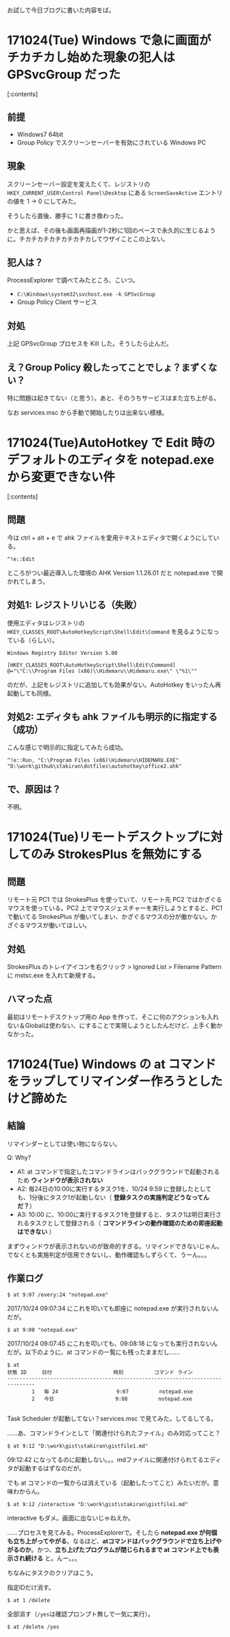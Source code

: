 お試しで今日ブログに書いた内容をば。

# 171024(Tue) Windows で急に画面がチカチカし始めた現象の犯人は GPSvcGroup だった

[:contents]

## 前提
- Windows7 64bit
- Group Policy でスクリーンセーバーを有効にされている Windows PC

## 現象
スクリーンセーバー設定を変えたくて、レジストリの `HKEY_CURRENT_USER\Control Panel\Desktop` にある `ScreenSaveActive` エントリの値を 1 → 0 にしてみた。

そうしたら直後、勝手に 1 に書き換わった。

かと思えば、その後も画面再描画が1-2秒に1回のペースで永久的に生じるように。チカチカチカチカチカチカしてウザイことこの上ない。

## 犯人は？
ProcessExplorer で調べてみたところ、こいつ。

- `C:\Windows\system32\svchost.exe -k GPSvcGroup`
- Group Policy Client サービス

## 対処
上記 GPSvcGroup プロセスを Kill した。そうしたら止んだ。

## え？Group Policy 殺したってことでしょ？まずくない？
特に問題は起きてない（と思う）。あと、そのうちサービスはまた立ち上がる。

なお services.msc から手動で開始したりは出来ない模様。

# 171024(Tue)AutoHotkey で Edit 時のデフォルトのエディタを notepad.exe から変更できない件

[:contents]

## 問題
今は ctrl + alt + e で ahk ファイルを愛用テキストエディタで開くようにしている。

```ahk
^!e::Edit
```

ところがつい最近導入した環境の AHK Version 1.1.26.01 だと notepad.exe で開かれてしまう。

## 対処1: レジストリいじる（失敗）
使用エディタはレジストリの `HKEY_CLASSES_ROOT\AutoHotkeyScript\Shell\Edit\Command` を見るようになっている（らしい）。

```reg
Windows Registry Editor Version 5.00

[HKEY_CLASSES_ROOT\AutoHotkeyScript\Shell\Edit\Command]
@="\"C:\\Program Files (x86)\\Hidemaru\\Hidemaru.exe\" \"%1\""

```

のだが、上記をレジストリに追加しても効果がない。AutoHotkey をいったん再起動しても同様。

## 対処2: エディタも ahk ファイルも明示的に指定する（成功）
こんな感じで明示的に指定してみたら成功。

```ahk
^!e::Run, "C:\Program Files (x86)\Hidemaru\HIDEMARU.EXE" "D:\work\github\stakiran\dotfiles\autohotkey\office2.ahk"
```

## で、原因は？
不明。

# 171024(Tue)リモートデスクトップに対してのみ StrokesPlus を無効にする

## 問題
リモート元 PC1 では StrokesPlus を使っていて、リモート先 PC2 ではかざぐるマウスを使っている。PC2 上でマウスジェスチャーを実行しようとすると、PC1 で動いてる StrokesPlus が働いてしまい、かざぐるマウスの分が働かない。かざぐるマウスが働いてほしい。

## 対処
StrokesPlus のトレイアイコンを右クリック > Ignored List > Filename Pattern に mstsc.exe を入れて新規する。

## ハマった点
最初はリモートデスクトップ用の App を作って、そこに何のアクションも入れない＆Globalは使わない、にすることで実現しようとしたんだけど、上手く動かなかった。

# 171024(Tue) Windows の at コマンドをラップしてリマインダー作ろうとしたけど諦めた
## 結論
リマインダーとしては使い物にならない。

Q: Why?
  - A1: at コマンドで指定したコマンドラインはバックグラウンドで起動されるため **ウィンドウが表示されない**
  - A2: 毎24日の10:00に実行するタスク1を、10/24 9:59 に登録したとしても、1分後にタスク1が起動しない（ **登録タスクの実施判定どうなってんだ？**）
  - A3: 10:00 に、10:00に実行するタスク1を登録すると、タスク1は明日実行されるタスクとして登録される（ **コマンドラインの動作確認のための即座起動はできない** ）

まずウィンドウが表示されないのが致命的すぎる。リマインドできないじゃん。でなくとも実施判定が信用できないし、動作確認もしずらくて、うーん。。。

## 作業ログ
```
$ at 9:07 /every:24 "notepad.exe"
```

2017/10/24 09:07:34 にこれを叩いても即座に notepad.exe が実行されないんだが。

```
$ at 9:08 "notepad.exe"
```

2017/10/24 09:07:45 にこれを叩いても、09:08:18 になっても実行されないんだが。以下のように、at コマンドの一覧にも残ったままだし……

```
$ at
状態 ID     日付                    時刻          コマンド ライン
-------------------------------------------------------------------------------
        1   毎 24                   9:07          notepad.exe
        2   今日                    9:08          notepad.exe
        
```

Task Scheduler が起動してない？services.msc で見てみた。してるしてる。

……あ、コマンドラインとして「関連付けられたファイル」のみ対応ってこと？

```
$ at 9:12 "D:\work\gist\stakiran\gistfile1.md"
```

09:12:42 になってるのに起動しない。。。mdファイルに関連付けられてるエディタが起動するはずなのだが。

でも at コマンドの一覧からは消えている（起動したってこと）みたいだが。意味わからん。

```
$ at 9:12 /interactive "D:\work\gist\stakiran\gistfile1.md"
```

interactive もダメ。画面に出ないじゃねえか。

……プロセスを見てみる。ProcessExplorerで。そしたら **notepad.exe が何個も立ち上がってやがる**。なるほど、**atコマンドはバックグラウンドで立ち上げやがるのか**。かつ、**立ち上げたプログラムが閉じられるまで at コマンド上でも表示され続ける** と。んー。。。

ちなみにタスクのクリアはこう。

指定IDだけ消す。

```
$ at 1 /delete
```

全部消す（`/yes`は確認プロンプト無しで一気に実行）。

```
$ at /delete /yes
```
